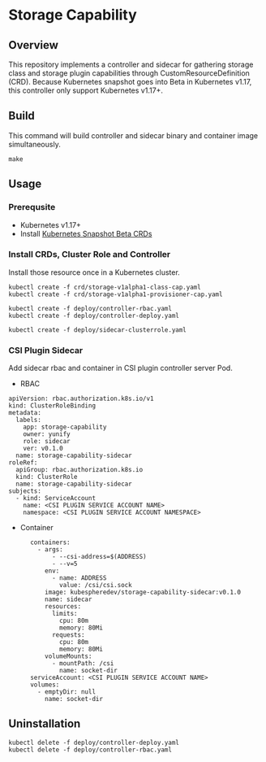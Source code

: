 # Storage Capability

## Overview

This repository implements a controller and sidecar for gathering storage class and storage plugin capabilities through CustomResourceDefinition (CRD). Because Kubernetes snapshot goes into Beta in Kubernetes v1.17, this controller only support Kubernetes v1.17+.

## Build

This command will build controller and sidecar binary and container image simultaneously.
```
make
```

## Usage

### Prerequsite

- Kubernetes v1.17+
- Install [Kubernetes Snapshot Beta CRDs](https://github.com/kubernetes-csi/external-snapshotter#usage)

### Install CRDs, Cluster Role and Controller

Install those resource once in a Kubernetes cluster.

```
kubectl create -f crd/storage-v1alpha1-class-cap.yaml
kubectl create -f crd/storage-v1alpha1-provisioner-cap.yaml

kubectl create -f deploy/controller-rbac.yaml
kubectl create -f deploy/controller-deploy.yaml

kubectl create -f deploy/sidecar-clusterrole.yaml
``` 

### CSI Plugin Sidecar

Add sidecar rbac and container in CSI plugin controller server Pod.
- RBAC
```
apiVersion: rbac.authorization.k8s.io/v1
kind: ClusterRoleBinding
metadata:
  labels:
    app: storage-capability
    owner: yunify
    role: sidecar
    ver: v0.1.0
  name: storage-capability-sidecar
roleRef:
  apiGroup: rbac.authorization.k8s.io
  kind: ClusterRole
  name: storage-capability-sidecar
subjects:
  - kind: ServiceAccount
    name: <CSI PLUGIN SERVICE ACCOUNT NAME>
    namespace: <CSI PLUGIN SERVICE ACCOUNT NAMESPACE>
```

- Container
```
      containers:
        - args:
            - --csi-address=$(ADDRESS)
            - --v=5
          env:
            - name: ADDRESS
              value: /csi/csi.sock
          image: kubespheredev/storage-capability-sidecar:v0.1.0
          name: sidecar
          resources:
            limits:
              cpu: 80m
              memory: 80Mi
            requests:
              cpu: 80m
              memory: 80Mi
          volumeMounts:
            - mountPath: /csi
              name: socket-dir
      serviceAccount: <CSI PLUGIN SERVICE ACCOUNT NAME>
      volumes:
        - emptyDir: null
          name: socket-dir
```

## Uninstallation

```
kubectl delete -f deploy/controller-deploy.yaml
kubectl delete -f deploy/controller-rbac.yaml
```